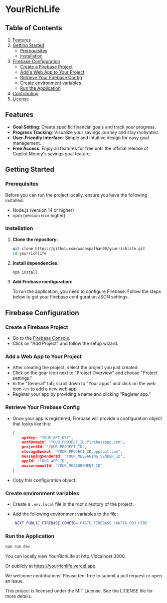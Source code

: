 # YourRichLife

## Table of Contents

1. [Features](#features)
2. [Getting Started](#getting-started)
   - [Prerequisites](#prerequisites)
   - [Installation](#installation)
3. [Firebase Configuration](#firebase-configuration)
   - [Create a Firebase Project](#create-a-firebase-project)
   - [Add a Web App to Your Project](#add-a-web-app-to-your-project)
   - [Retrieve Your Firebase Config](#retrieve-your-firebase-config)
   - [Create environment variables](#create-environment-variables)
   - [Run the Application](#run-the-application)
4. [Contributing](#contributing)
5. [License](#license)

## Features

- **Goal Setting**: Create specific financial goals and track your progress.
- **Progress Tracking**: Visualize your savings journey and stay motivated.
- **User-Friendly Interface**: Simple and intuitive design for easy goal management.
- **Free Access**: Enjoy all features for free until the official release of Copilot Money's savings goal feature.

## Getting Started

### Prerequisites

Before you can run the project locally, ensure you have the following installed:

- Node.js (version 14 or higher)
- npm (version 6 or higher)

### Installation

1. **Clone the repository:**

   ```bash
   git clone https://github.com/waqaspathan00/yourrichlife.git
   cd yourrichlife
   ```
   
2. **Install dependencies:**

    ```bash
    npm install
    ```

3. **Add Firebase configuration:**

    To run the application, you need to configure Firebase. Follow the steps below to get your Firebase configuration JSON settings.

## Firebase Configuration

### Create a Firebase Project

- Go to the [Firebase Console](https://console.firebase.google.com/).
- Click on "Add Project" and follow the setup wizard.

### Add a Web App to Your Project

- After creating the project, select the project you just created.
- Click on the gear icon next to "Project Overview" and choose "Project settings."
- In the "General" tab, scroll down to "Your apps" and click on the web icon `</>` to add a new web app.
- Register your app by providing a name and clicking "Register app."

### Retrieve Your Firebase Config

- Once your app is registered, Firebase will provide a configuration object that looks like this:

   ```json
   {
       apiKey: "YOUR_API_KEY",
       authDomain: "YOUR_PROJECT_ID.firebaseapp.com",
       projectId: "YOUR_PROJECT_ID",
       storageBucket: "YOUR_PROJECT_ID.appspot.com",
       messagingSenderId: "YOUR_MESSAGING_SENDER_ID",
       appId: "YOUR_APP_ID",
       measurementId: "YOUR_MEASUREMENT_ID"
   }
  ```
- Copy this configuration object.  

### Create environment variables

- Create a `.env.local` file in the root directory of the project.
- Add the following environment variables to the file:

   ```bash
    NEXT_PUBLIC_FIREBASE_CONFIG='PASTE_FIREBASE_CONFIG_OBJ_HERE'
   ```

### Run the Application

   ```bash
   npm run dev
   ```

You can locally view YourRichLife at http://localhost:3000. 

Or publicly at https://yourrichlife.vercel.app.

We welcome contributions! Please feel free to submit a pull request or open an issue.

This project is licensed under the MIT License. See the LICENSE file for more details.